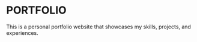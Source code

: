 # PORTFOLIO
This is a personal portfolio website that showcases my skills, projects, and experiences.
